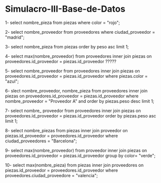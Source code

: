 # Simulacro-III-Base-de-Datos

1- select nombre_pieza from piezas where color = "rojo";

2- select nombre_proveedor from proveedores where ciudad_proveedor = "madrid";

3- select nombre_pieza from piezas order by peso asc limit 1;

4- select max(nombre_proveedor) from proveedores inner join piezas on proveedores.id_proveedor = piezas.id_proveedor ?????

5- select nombre_proveedor from proveedores inner join piezas on proveedores.id_proveedor = piezas.id_proveedor where piezas.color = "azul";

6- slect nombre_proveedor, nombre_pieza from proveedores inner join piezas on proveedores.id_proveedor =  piezas.id_proveedor where nombre_proveedor = "Proveedor A" and order by piezas.peso desc limit 1;

7- select nombre_ proveedor from proveedores inner join piezas on proveedores.id_proveedor = piezas.id_proveedor order by piezas.peso asc limit 1;

8- select nombre_piezas from piezas inner join proveedor on piezas.id_proveedor = proveedores.id_proveedor where ciudad_proveedores = "Barcelona";

9- select max(nombre_proveedor) from proveedor inner join piezas on proveedores.id_proveedor = piezas.id_proveedor group by color= "verde";

10- select max(nombre_pieza) from piezas inner join proveedores on piezas.id_proveedor = proveedores.id_proveedor where proveedores.ciudad_proveedore = "valencia";
